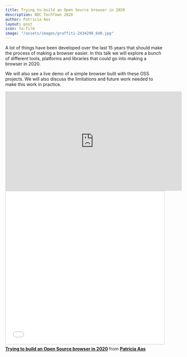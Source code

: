 ```yaml
---
title: Trying to build an Open Source browser in 2020
description: NDC TechTown 2020
author: Patricia Aas
layout: post
icon: fa-film
image: "/assets/images/graffiti-2434299_640.jpg"
---
```


A lot of things have been developed over the last 15 years that should make the process of making a browser easier. In this talk we will explore a bunch of different tools, platforms and libraries that could go into making a browser in 2020.

We will also see a live demo of a simple browser built with these OSS projects. We will also discuss the limitations and future work needed to make this work in practice.

<iframe width="560" height="315" src="https://www.youtube-nocookie.com/embed/eYKM_wJNzUY?si=Yi5H6vlgMVcdDSnl" title="YouTube video player" frameborder="0" allow="accelerometer; autoplay; clipboard-write; encrypted-media; gyroscope; picture-in-picture; web-share" allowfullscreen></iframe>

<iframe src="//www.slideshare.net/slideshow/embed_code/key/nlE5YlRbSySuft" width="595" height="485" frameborder="0" marginwidth="0" marginheight="0" scrolling="no" style="border:1px solid #CCC; border-width:1px; margin-bottom:5px; max-width: 100%;" allowfullscreen> </iframe> <div style="margin-bottom:5px"> <strong> <a href="//www.slideshare.net/PatriciaAas/trying-to-build-an-open-source-browser-in-2020" title="Trying to build an Open Source browser in 2020" target="_blank">Trying to build an Open Source browser in 2020</a> </strong> from <strong><a href="https://www.slideshare.net/PatriciaAas" target="_blank">Patricia Aas</a></strong> </div>
